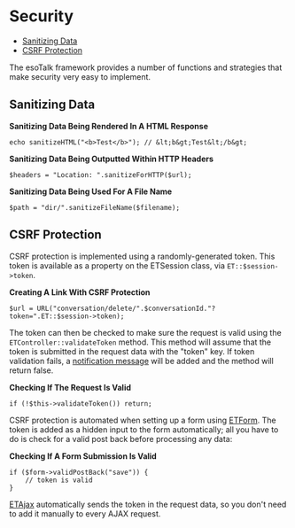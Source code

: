 # Security

- [Sanitizing Data](#sanitizing-data)
- [CSRF Protection](#csrf-protection)

The esoTalk framework provides a number of functions and strategies that make security very easy to implement.

<a name="sanitizing-data"></a>
## Sanitizing Data

**Sanitizing Data Being Rendered In A HTML Response**

	echo sanitizeHTML("<b>Test</b>"); // &lt;b&gt;Test&lt;/b&gt;

**Sanitizing Data Being Outputted Within HTTP Headers**

	$headers = "Location: ".sanitizeForHTTP($url);
	
**Sanitizing Data Being Used For A File Name**

	$path = "dir/".sanitizeFileName($filename);

<a name="csrf-protection"></a>
## CSRF Protection

CSRF protection is implemented using a randomly-generated token. This token is available as a property on the ETSession class, via `ET::$session->token`.

**Creating A Link With CSRF Protection**

	$url = URL("conversation/delete/".$conversationId."?token=".ET::$session->token);
	
The token can then be checked to make sure the request is valid using the `ETController::validateToken` method. This method will assume that the token is submitted in the request data with the "token" key. If token validation fails, a [notification message](/messages) will be added and the method will return false.

**Checking If The Request Is Valid**

	if (!$this->validateToken()) return;

CSRF protection is automated when setting up a form using [ETForm](/forms). The token is added as a hidden input to the form automatically; all you have to do is check for a valid post back before processing any data:

**Checking If A Form Submission Is Valid**

	if ($form->validPostBack("save")) {
		// token is valid
	}

[ETAjax](/javascript#ajax) automatically sends the token in the request data, so you don't need to add it manually to every AJAX request.